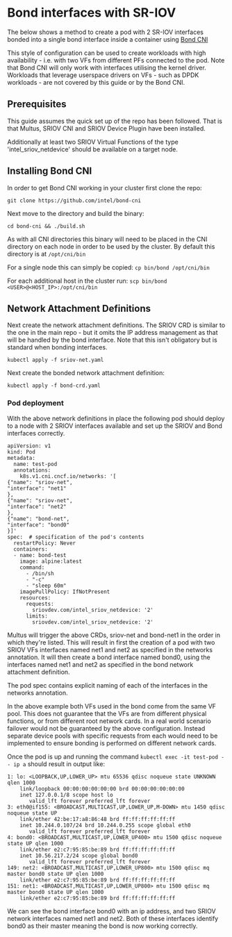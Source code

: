 # Bond interfaces with SR-IOV

The below shows a method to create a pod with 2 SR-IOV interfaces bonded into a single bond interface inside a container using [Bond CNI](https://github.com/intel/bond-cni)

This style of configuration can be used to create workloads with high availability - i.e. with two VFs from different PFs connected to the pod. Note that Bond CNI will only work with interfaces utilising the kernel driver. Workloads that leverage userspace drivers on VFs - such as DPDK workloads - are not covered by this guide or by the Bond CNI.

## Prerequisites
This guide assumes the quick set up of the repo has been followed. That is that Multus, SRIOV CNI and SRIOV Device Plugin have been installed.

Additionally at least two SRIOV Virtual Functions of the type 'intel_sriov_netdevice' should be available on a target node.

## Installing Bond CNI
In order to get Bond CNI working in your cluster first clone the repo:

`git clone https://github.com/intel/bond-cni`

Next move to the directory and build the binary:

`cd bond-cni && ./build.sh`

As with all CNI directories this binary will need to be placed in the CNI directory on each node in order to be used by the cluster. By default this directory is at `/opt/cni/bin`

For a single node this can simply be copied:
``cp bin/bond /opt/cni/bin``

For each additional host in the cluster run:
``scp bin/bond <USER>@<HOST_IP>:/opt/cni/bin``

## Network Attachment Definitions
Next create the network attachment definitions. The SRIOV CRD is similar to the one in the main repo - but it omits the IP address management as that will be handled by the bond interface. Note that this isn't obligatory but is standard when bonding interfaces.

``kubectl apply -f sriov-net.yaml``

Next create the bonded network attachment definition:

``kubectl apply -f bond-crd.yaml``

### Pod deployment
With the above network definitions in place the following pod should deploy to a node with 2 SRIOV interfaces available and set up the SRIOV and Bond interfaces correctly.
```
apiVersion: v1
kind: Pod
metadata:
  name: test-pod
  annotations:
    k8s.v1.cni.cncf.io/networks: '[
{"name": "sriov-net",
"interface": "net1"
},
{"name": "sriov-net",
"interface": "net2"
},
{"name": "bond-net",
"interface": "bond0"
}]'
spec:  # specification of the pod's contents
  restartPolicy: Never
  containers:
  - name: bond-test
    image: alpine:latest
    command:
      - /bin/sh
      - "-c"
      - "sleep 60m"
    imagePullPolicy: IfNotPresent
    resources:
      requests:
        sriovdev.com/intel_sriov_netdevice: '2'
      limits:
        sriovdev.com/intel_sriov_netdevice: '2'
```

Multus will trigger the above CRDs, sriov-net and bond-net1 in the order in which they're listed. This will result in first the creation of a pod with two SRIOV VFs interfaces named net1 and net2 as specified in the networks annotation. It will then create a bond interface named bond0, using the interfaces named net1 and net2 as specified in the bond network attachment definition.

The pod spec contains explicit naming of each of the interfaces in the networks annotation.

In the above example both VFs used in the bond come from the same VF pool. This does not guarantee that the VFs are from different physical functions, or from different root network cards. In a real world scenario failover would not be guaranteed by the above configuration. Instead separate device pools with specific requests from each would need to be implemented to ensure bonding is performed on different network cards.

Once the pod is up and running the command `kubectl exec -it test-pod -- ip a` should result in output like:

```
1: lo: <LOOPBACK,UP,LOWER_UP> mtu 65536 qdisc noqueue state UNKNOWN qlen 1000
    link/loopback 00:00:00:00:00:00 brd 00:00:00:00:00:00
    inet 127.0.0.1/8 scope host lo
       valid_lft forever preferred_lft forever
3: eth0@if155: <BROADCAST,MULTICAST,UP,LOWER_UP,M-DOWN> mtu 1450 qdisc noqueue state UP
    link/ether 42:be:17:a8:86:48 brd ff:ff:ff:ff:ff:ff
    inet 10.244.0.107/24 brd 10.244.0.255 scope global eth0
       valid_lft forever preferred_lft forever
4: bond0: <BROADCAST,MULTICAST,UP,LOWER_UP400> mtu 1500 qdisc noqueue state UP qlen 1000
    link/ether e2:c7:95:85:be:89 brd ff:ff:ff:ff:ff:ff
    inet 10.56.217.2/24 scope global bond0
       valid_lft forever preferred_lft forever
149: net2: <BROADCAST,MULTICAST,UP,LOWER_UP800> mtu 1500 qdisc mq master bond0 state UP qlen 1000
    link/ether e2:c7:95:85:be:89 brd ff:ff:ff:ff:ff:ff
151: net1: <BROADCAST,MULTICAST,UP,LOWER_UP800> mtu 1500 qdisc mq master bond0 state UP qlen 1000
    link/ether e2:c7:95:85:be:89 brd ff:ff:ff:ff:ff:ff
```
We can see the bond interface bond0 with an ip address, and two SRIOV network interfaces named net1 and net2. Both of these interfaces identify bond0 as their master meaning the bond is now working correctly.
